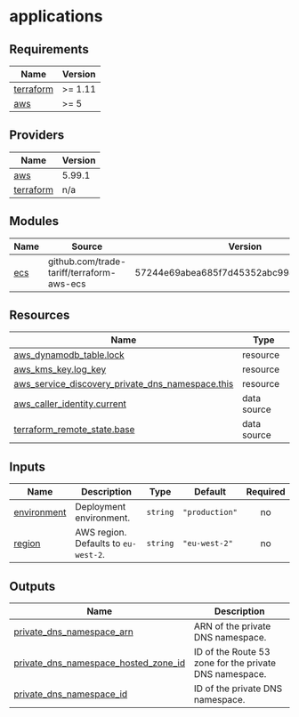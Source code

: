 # applications

<!-- BEGIN_TF_DOCS -->
## Requirements

| Name | Version |
|------|---------|
| <a name="requirement_terraform"></a> [terraform](#requirement\_terraform) | >= 1.11 |
| <a name="requirement_aws"></a> [aws](#requirement\_aws) | >= 5 |

## Providers

| Name | Version |
|------|---------|
| <a name="provider_aws"></a> [aws](#provider\_aws) | 5.99.1 |
| <a name="provider_terraform"></a> [terraform](#provider\_terraform) | n/a |

## Modules

| Name | Source | Version |
|------|--------|---------|
| <a name="module_ecs"></a> [ecs](#module\_ecs) | github.com/trade-tariff/terraform-aws-ecs | 57244e69abea685f7d45352abc994779b5f6d352 |

## Resources

| Name | Type |
|------|------|
| [aws_dynamodb_table.lock](https://registry.terraform.io/providers/hashicorp/aws/latest/docs/resources/dynamodb_table) | resource |
| [aws_kms_key.log_key](https://registry.terraform.io/providers/hashicorp/aws/latest/docs/resources/kms_key) | resource |
| [aws_service_discovery_private_dns_namespace.this](https://registry.terraform.io/providers/hashicorp/aws/latest/docs/resources/service_discovery_private_dns_namespace) | resource |
| [aws_caller_identity.current](https://registry.terraform.io/providers/hashicorp/aws/latest/docs/data-sources/caller_identity) | data source |
| [terraform_remote_state.base](https://registry.terraform.io/providers/hashicorp/terraform/latest/docs/data-sources/remote_state) | data source |

## Inputs

| Name | Description | Type | Default | Required |
|------|-------------|------|---------|:--------:|
| <a name="input_environment"></a> [environment](#input\_environment) | Deployment environment. | `string` | `"production"` | no |
| <a name="input_region"></a> [region](#input\_region) | AWS region. Defaults to `eu-west-2`. | `string` | `"eu-west-2"` | no |

## Outputs

| Name | Description |
|------|-------------|
| <a name="output_private_dns_namespace_arn"></a> [private\_dns\_namespace\_arn](#output\_private\_dns\_namespace\_arn) | ARN of the private DNS namespace. |
| <a name="output_private_dns_namespace_hosted_zone_id"></a> [private\_dns\_namespace\_hosted\_zone\_id](#output\_private\_dns\_namespace\_hosted\_zone\_id) | ID of the Route 53 zone for the private DNS namespace. |
| <a name="output_private_dns_namespace_id"></a> [private\_dns\_namespace\_id](#output\_private\_dns\_namespace\_id) | ID of the private DNS namespace. |
<!-- END_TF_DOCS -->
